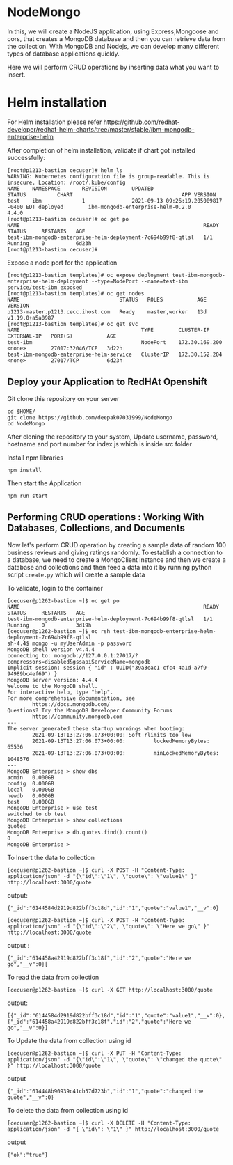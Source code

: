 # NodeMongo
In this, we will create a NodeJS application, using Express,Mongoose and cors, that creates a MongoDB database and then you can retrieve data from the collection.
With MongoDB and Nodejs, we can develop many different types of database applications quickly. 

Here we will perform CRUD operations by inserting data what you want to insert.

# Helm installation

For Helm installation please refer https://github.com/redhat-developer/redhat-helm-charts/tree/master/stable/ibm-mongodb-enterprise-helm

After completion of helm installation, validate if chart got installed successfully:

```
[root@p1213-bastion cecuser]# helm ls
WARNING: Kubernetes configuration file is group-readable. This is insecure. Location: /root/.kube/config
NAME    NAMESPACE       REVISION        UPDATED                                 STATUS          CHART                                   APP VERSION
test    ibm             1               2021-09-13 09:26:19.205009817 -0400 EDT deployed        ibm-mongodb-enterprise-helm-0.2.0       4.4.0
[root@p1213-bastion cecuser]# oc get po
NAME                                                           READY   STATUS     RESTARTS   AGE
test-ibm-mongodb-enterprise-helm-deployment-7c694b99f8-qtlsl   1/1     Running    0          6d23h
[root@p1213-bastion cecuser]#

```

Expose a node port for the application
```
[root@p1213-bastion templates]# oc expose deployment test-ibm-mongodb-enterprise-helm-deployment --type=NodePort --name=test-ibm
service/test-ibm exposed
[root@p1213-bastion templates]# oc get nodes
NAME                                STATUS   ROLES           AGE   VERSION
p1213-master.p1213.cecc.ihost.com   Ready    master,worker   13d   v1.19.0+a5a0987
[root@p1213-bastion templates]# oc get svc
NAME                                       TYPE        CLUSTER-IP       EXTERNAL-IP   PORT(S)           AGE
test-ibm                                   NodePort    172.30.169.200   <none>        27017:32046/TCP   3d22h
test-ibm-mongodb-enterprise-helm-service   ClusterIP   172.30.152.204   <none>        27017/TCP         6d23h

```


## Deploy your Application to RedHAt Openshift

Git clone this repository on your server 

```
cd $HOME/
git clone https://github.com/deepak07031999/NodeMongo
cd NodeMongo
```
After cloning the repository to your system, Update username, password, hostname and port number for index.js which is inside src folder

Install npm libraries

```
npm install
```

Then start the Application

```
npm run start
```

## Performing CRUD operations : Working With Databases, Collections, and Documents

Now let's perform CRUD operation by creating a sample data of random 100 business reviews and giving ratings randomly.
To establish a connection to a database, we need to create a MongoClient instance and then we create a database and collections and then feed a data into it by running python script `create.py` which will create a sample data

To validate, login to the container
```
[cecuser@p1262-bastion ~]$ oc get po
NAME                                                           READY   STATUS     RESTARTS   AGE
test-ibm-mongodb-enterprise-helm-deployment-7c694b99f8-qtlsl   1/1     Running    0          3d19h
[cecuser@p1262-bastion ~]$ oc rsh test-ibm-mongodb-enterprise-helm-deployment-7c694b99f8-qtlsl
sh-4.4$ mongo -u myUserAdmin -p password
MongoDB shell version v4.4.4
connecting to: mongodb://127.0.0.1:27017/?compressors=disabled&gssapiServiceName=mongodb
Implicit session: session { "id" : UUID("39a3eac1-cfc4-4a1d-a7f9-94989bc4ef69") }
MongoDB server version: 4.4.4
Welcome to the MongoDB shell.
For interactive help, type "help".
For more comprehensive documentation, see
        https://docs.mongodb.com/
Questions? Try the MongoDB Developer Community Forums
        https://community.mongodb.com
---
The server generated these startup warnings when booting:
        2021-09-13T13:27:06.073+00:00: Soft rlimits too low
        2021-09-13T13:27:06.073+00:00:         lockedMemoryBytes: 65536
        2021-09-13T13:27:06.073+00:00:         minLockedMemoryBytes: 1048576
---
MongoDB Enterprise > show dbs
admin   0.000GB
config  0.000GB
local   0.000GB
newdb   0.000GB
test    0.000GB
MongoDB Enterprise > use test
switched to db test
MongoDB Enterprise > show collections
quotes
MongoDB Enterprise > db.quotes.find().count()
0
MongoDB Enterprise >
```

To Insert the data to collection 
```
[cecuser@p1262-bastion ~]$ curl -X POST -H "Content-Type: application/json" -d "{\"id\":\"1\", \"quote\": \"value1\" }" http://localhost:3000/quote
```
output:
```
{"_id":"6144584d2919d822bff3c18d","id":"1","quote":"value1","__v":0}
```
```
[cecuser@p1262-bastion ~]$ curl -X POST -H "Content-Type: application/json" -d "{\"id\":\"2\", \"quote\": \"Here we go\" }" http://localhost:3000/quote
```
output :
```
{"_id":"614458a42919d822bff3c18f","id":"2","quote":"Here we go","__v":0}[

```

To read the data from collection

```
[cecuser@p1262-bastion ~]$ curl -X GET http://localhost:3000/quote
```
output:
```
[{"_id":"6144584d2919d822bff3c18d","id":"1","quote":"value1","__v":0},{"_id":"614458a42919d822bff3c18f","id":"2","quote":"Here we go","__v":0}]

```
To Update the data from collection using id
```
[cecuser@p1262-bastion ~]$ curl -X PUT -H "Content-Type: application/json" -d "{\"id\":\"1\", \"quote\": \"changed the quote\" }" http://localhost:3000/quote
```
output
```
{"_id":"614448b90939c41cb57d723b","id":"1","quote":"changed the quote","__v":0}
```

To delete the data from collection using id
```
[cecuser@p1262-bastion ~]$ curl -X DELETE -H "Content-Type: application/json" -d "{ \"id\": \"1\" }" http://localhost:3000/quote
```
output
```
{"ok":"true"}

```



